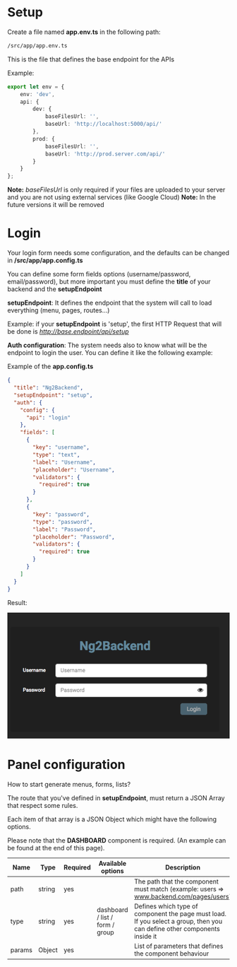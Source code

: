 # Setup

Create a file named **app.env.ts** in the following path:
```bash
/src/app/app.env.ts
```
This is the file that defines the base endpoint for the APIs

Example:

```typescript
export let env = {
    env: 'dev',
    api: {
        dev: {
            baseFilesUrl: '',
            baseUrl: 'http://localhost:5000/api/'
        },
        prod: {
            baseFilesUrl: '',
            baseUrl: 'http://prod.server.com/api/'
        }
    }
};
```

**Note:** *baseFilesUrl* is only required if your files are uploaded to your server and you are not using external services (like Google Cloud)
**Note:** In the future versions it will be removed

# Login

Your login form needs some configuration, and the defaults can be changed in **/src/app/app.config.ts**

You can define some form fields options (username/password, email/password), but more important you must define the **title** of your backend and the **setupEndpoint**

**setupEndpoint**: It defines the endpoint that the system will call to load everything (menu, pages, routes...)

Example: if your **setupEndpoint** is 'setup', the first HTTP Request that will be done is *http://base.endpoint/api/setup*

**Auth configuration**: The system needs also to know what will be the endpoint to login the user. You can define it like the following example:

Example of the **app.config.ts**

```json
{
  "title": "Ng2Backend",
  "setupEndpoint": "setup",
  "auth": {
    "config": {
      "api": "login"
    },
    "fields": [
      {
        "key": "username",
        "type": "text",
        "label": "Username",
        "placeholder": "Username",
        "validators": {
          "required": true
        }
      },
      {
        "key": "password",
        "type": "password",
        "label": "Password",
        "placeholder": "Password",
        "validators": {
          "required": true
        }
      }
    ]
  }
}
```

Result:

![alt text](https://github.com/MrAPPs-RSM/ng-backend/blob/master/docs/examples/login.png)


# Panel configuration

How to start generate menus, forms, lists?

The route that you've defined in **setupEndpoint**, must return a JSON Array that respect some rules.

Each item of that array is a JSON Object which might have the following options.

Please note that the **DASHBOARD** component is required. (An example can be found at the end of this page).

| Name   | Type   | Required | Available options               | Description                                                                                                               |
|--------|--------|----------|---------------------------------|---------------------------------------------------------------------------------------------------------------------------|
| path   | string | yes      |                                 | The path that the component must match (example: users => www.backend.com/pages/users)                                    |
| type   | string | yes      | dashboard / list / form / group | Defines which type of component the page must load. If you select a group, then you can define other components inside it |
| params | Object | yes      |                                 | List of parameters that defines the component behaviour                                                                   |